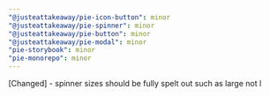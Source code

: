 ```yaml
---
"@justeattakeaway/pie-icon-button": minor
"@justeattakeaway/pie-spinner": minor
"@justeattakeaway/pie-button": minor
"@justeattakeaway/pie-modal": minor
"pie-storybook": minor
"pie-monorepo": minor
---
```


[Changed] - spinner sizes should be fully spelt out such as large not l
